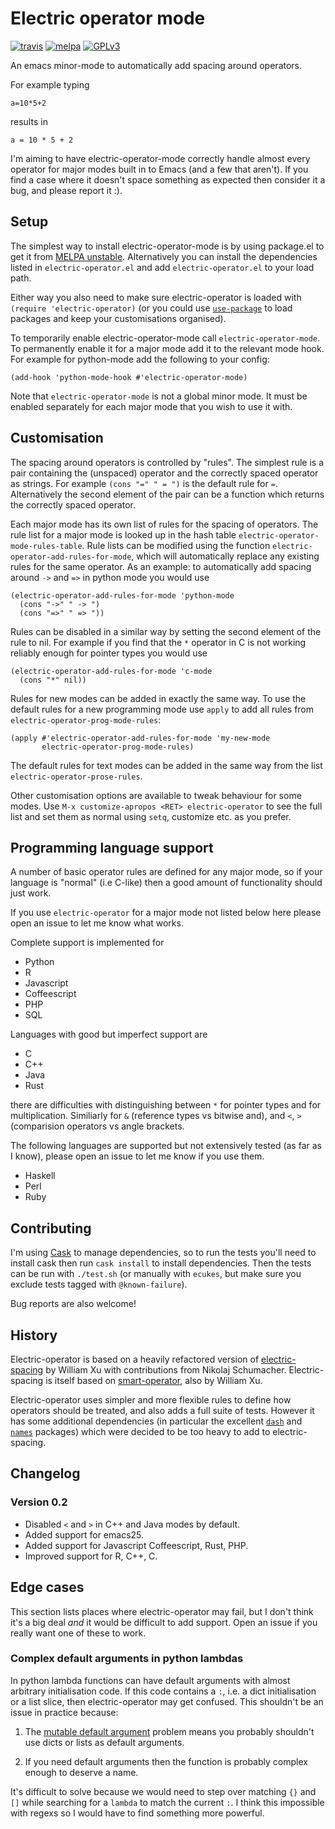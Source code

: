 # Electric operator mode

[![travis](https://travis-ci.org/davidshepherd7/electric-operator.svg?branch=master)](https://travis-ci.org/davidshepherd7/electric-operator) [![melpa](http://melpa.org/packages/electric-operator-badge.svg)](http://melpa.org/#/electric-operator) [![GPLv3](http://img.shields.io/badge/license-GNU%20GPLv3-blue.svg)](https://github.com/davidshepherd7/electric-operator/blob/master/LICENSE)

An emacs minor-mode to automatically add spacing around operators.

For example typing

    a=10*5+2

results in

    a = 10 * 5 + 2

I'm aiming to have electric-operator-mode correctly handle almost every
operator for major modes built in to Emacs (and a few that aren't). If you find a
case where it doesn't space something as expected then consider it a bug, 
and please report it :).


## Setup

The simplest way to install electric-operator-mode is by using package.el
to get it from [MELPA unstable](http://melpa.org/#/getting-started).
Alternatively you can install the dependencies listed in
`electric-operator.el` and add `electric-operator.el` to your load path.

Either way you also need to make sure electric-operator is loaded with
`(require 'electric-operator)` (or you could use 
[`use-package`](https://github.com/jwiegley/use-package) to load packages
and keep your customisations organised).

To temporarily enable electric-operator-mode call `electric-operator-mode`.
To permanently enable it for a major mode add it to the relevant mode hook.
For example for python-mode add the following to your config:

    (add-hook 'python-mode-hook #'electric-operator-mode)

Note that `electric-operator-mode` is not a global minor mode. It must be
enabled separately for each major mode that you wish to use it with.


## Customisation

The spacing around operators is controlled by "rules". The simplest rule is
a pair containing the (unspaced) operator and the correctly spaced operator
as strings. For example `(cons "=" " = ")` is the default rule for `=`.
Alternatively the second element of the pair can be a function which
returns the correctly spaced operator.

Each major mode has its own list of rules for the spacing of operators. The
rule list for a major mode is looked up in the hash table
`electric-operator-mode-rules-table`. Rule lists can be modified using the
function `electric-operator-add-rules-for-mode`, which will automatically
replace any existing rules for the same operator. As an example: to
automatically add spacing around `->` and `=>` in python mode you would use

    (electric-operator-add-rules-for-mode 'python-mode
      (cons "->" " -> ")
      (cons "=>" " => "))

Rules can be disabled in a similar way by setting the second element of the
rule to nil. For example if you find that the `*` operator in C is not
working reliably enough for pointer types you would use

    (electric-operator-add-rules-for-mode 'c-mode
      (cons "*" nil))

Rules for new modes can be added in exactly the same way. To use the default
rules for a new programming mode use `apply` to add all rules from
`electric-operator-prog-mode-rules`:

    (apply #'electric-operator-add-rules-for-mode 'my-new-mode
           electric-operator-prog-mode-rules)

The default rules for text modes can be added in the same way from the list
`electric-operator-prose-rules`.


Other customisation options are available to tweak behaviour for some
modes. Use `M-x customize-apropos <RET> electric-operator` to see the full
list and set them as normal using `setq`, customize etc. as you prefer.

## Programming language support

A number of basic operator rules are defined for any major mode, so if your
language is "normal" (i.e C-like) then a good amount of functionality
should just work.

If you use `electric-operator` for a major mode not listed below here
please open an issue to let me know what works.

Complete support is implemented for

* Python
* R
* Javascript
* Coffeescript
* PHP
* SQL


Languages with good but imperfect support are

* C
* C++
* Java
* Rust

there are difficulties with distinguishing between `*` for pointer types
and for multiplication. Similiarly for `&` (reference types vs bitwise
and), and `<`, `>` (comparision operators vs angle brackets.


The following languages are supported but not extensively tested (as far as
I know), please open an issue to let me know if you use them.

* Haskell
* Perl
* Ruby

## Contributing

I'm using [Cask](https://github.com/cask/cask.el) to manage dependencies, so to
run the tests you'll need to install cask then run `cask install` to install
dependencies. Then the tests can be run with `./test.sh` (or manually with
`ecukes`, but make sure you exclude tests tagged with `@known-failure`).

Bug reports are also welcome!


## History

Electric-operator is based on a heavily refactored version of
[electric-spacing](https://github.com/xwl/electric-spacing) by William Xu
with contributions from Nikolaj Schumacher. Electric-spacing is itself
based on [smart-operator](http://www.emacswiki.org/emacs/SmartOperator),
also by William Xu.

Electric-operator uses simpler and more flexible rules to define how
operators should be treated, and also adds a full suite of tests. However
it has some additional dependencies (in particular the excellent
[`dash`](https://github.com/magnars/dash.el) and
[`names`](https://github.com/Malabarba/names) packages) which were decided
to be too heavy to add to electric-spacing.


## Changelog

### Version 0.2

* Disabled `<` and `>` in C++ and Java modes by default.
* Added support for emacs25.
* Added support for Javascript Coffeescript, Rust, PHP.
* Improved support for R, C++, C.


## Edge cases

This section lists places where electric-operator may fail, but I don't think
it's a big deal *and* it would be difficult to add support. Open an issue if you
really want one of these to work.

### Complex default arguments in python lambdas

In python lambda functions can have default arguments with almost arbitrary
initialisation code. If this code contains a `:`, i.e. a dict initialisation or
a list slice, then electric-operator may get confused. This shouldn't be an
issue in practice because:

1. The
  [mutable default argument](http://stackoverflow.com/questions/1132941/least-astonishment-in-python-the-mutable-default-argument)
  problem means you probably shouldn't use dicts or lists as default arguments.

2. If you need default arguments then the function is probably complex enough to
   deserve a name.

It's difficult to solve because we would need to step over matching `{}` and
`[]` while searching for a `lambda` to match the current `:`. I think this
impossible with regexs so I would have to find something more powerful.
